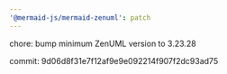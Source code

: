 ```yaml
---
'@mermaid-js/mermaid-zenuml': patch
---
```


chore: bump minimum ZenUML version to 3.23.28

commit: 9d06d8f31e7f12af9e9e092214f907f2dc93ad75
